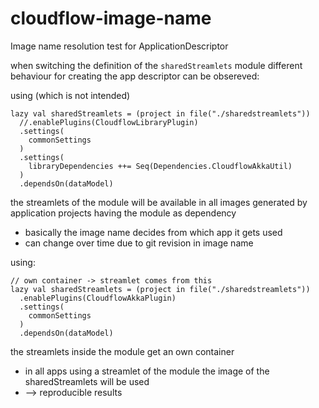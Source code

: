 # cloudflow-image-name
Image name resolution test for ApplicationDescriptor


when switching the definition of the `sharedStreamlets` module different behaviour for creating the app descriptor can be obsereved:

using (which is not intended)
```
lazy val sharedStreamlets = (project in file("./sharedstreamlets"))
  //.enablePlugins(CloudflowLibraryPlugin)
  .settings(
    commonSettings
  )
  .settings(
    libraryDependencies ++= Seq(Dependencies.CloudflowAkkaUtil)
  )
  .dependsOn(dataModel)
```
the streamlets of the module will be available in all images generated by application projects having the module as dependency
* basically the image name decides from which app it gets used
* can change over time due to git revision in image name

using:
```
// own container -> streamlet comes from this
lazy val sharedStreamlets = (project in file("./sharedstreamlets"))
  .enablePlugins(CloudflowAkkaPlugin)
  .settings(
    commonSettings
  )
  .dependsOn(dataModel)
```
the streamlets inside the module get an own container 
* in all apps using a streamlet of the module the image of the sharedStreamlets will be used
* --> reproducible results
